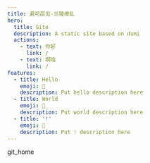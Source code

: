 ```yaml
---
title: 君可层见-兰陵缭乱
hero:
  title: Site
  description: A static site based on dumi
  actions:
    - text: 你好
      link: /
    - text: 啊哈
      link: /
features:
  - title: Hello
    emoji: 💎
    description: Put hello description here
  - title: World
    emoji: 🌈
    description: Put world description here
  - title: '!'
    emoji: 🚀
    description: Put ! description here
---
```


git_home
